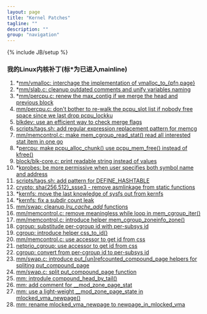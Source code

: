 ```yaml
---
layout: page
title: "Kernel Patches"
tagline: ""
description: ""
group: "navigation"
---
```

{% include JB/setup %}


### 我的Linux内核补丁(标*为已进入mainline)

1. *[mm/vmalloc: interchage the implementation of vmalloc_to_{pfn,page}](https://git.kernel.org/cgit/linux/kernel/git/torvalds/linux.git/commit/?id=ece86e222db48d04bda218a2be70e384518bb08c)
2. *[mm/slab.c: cleanup outdated comments and unify variables naming](https://git.kernel.org/cgit/linux/kernel/git/torvalds/linux.git/commit/?id=5f0985bb1123b48bbfc632006bdbe76d3dfea76b)
3. *[mm/percpu.c: renew the max_contig if we merge the head and previous block](https://git.kernel.org/cgit/linux/kernel/git/torvalds/linux.git/commit/?id=21ddfd38ee9aac804d22beaceed4c7b903cca234)
4. [mm/percpu.c: don't bother to re-walk the pcpu_slot list if nobody free space since we last drop pcpu_lockku](https://lkml.org/lkml/2014/3/28/186)
5. [blkdev: use an efficient way to check merge flags](https://lkml.org/lkml/2014/4/2/309)
6. [scripts/tags.sh: add regular expression replacement pattern for memcg](https://lkml.org/lkml/2014/4/10/96)
7. [mm/memcontrol.c: make mem_cgroup_read_stat() read all interested stat item in one go](https://lkml.org/lkml/2014/4/10/444)
8. *[percpu: make pcpu_alloc_chunk() use pcpu_mem_free() instead of kfree()](https://lkml.org/lkml/2014/4/14/17)
9. [block/blk-core.c: print readable string instead of values](https://lkml.org/lkml/2014/4/12/8)
10. *[kprobes: be more permissive when user specifies both symbol name and address](https://lkml.org/lkml/2014/4/15/104)
11. [scripts/tags.sh: add pattern for DEFINE_HASHTABLE](https://lkml.org/lkml/2014/4/16/410)
12. [crypto: sha{256,512}_ssse3 - remove asmlinkage from static functions](https://lkml.org/lkml/2014/4/16/453)
13. *[kernfs: move the last knowledge of sysfs out from kernfs](https://lkml.org/lkml/2014/4/16/473)
14. *[kernfs: fix a subdir count leak](https://git.kernel.org/cgit/linux/kernel/git/torvalds/linux.git/commit/?id=c1befb885939cdaaf420c10bbe9ff57aa00446ea)
15. [mm/swap: cleanup *lru_cache_add* functions](https://lkml.org/lkml/2014/4/18/362)
16. [mm/memcontrol.c: remove meaningless while loop in mem_cgroup_iter()](https://lkml.org/lkml/2014/4/18/587)
17. [mm/memcontrol.c: introduce helper mem_cgroup_zoneinfo_zone()](https://lkml.org/lkml/2014/4/18/590)
18. [cgroup: substitude per-cgroup id with per-subsys id](https://lkml.org/lkml/2014/4/17/13://lkml.org/lkml/2014/4/22/53)
19. [cgroup: introduce helper css_to_id()](https://lkml.org/lkml/2014/4/22/54)
20. [mm/memcontrol.c: use accessor to get id from css](https://lkml.org/lkml/2014/4/22/83)
21. [netprio_cgroup: use accessor to get id from css](https://lkml.org/lkml/2014/4/22/55)
22. [cgroup: convert from per-cgroup id to per-subsys id](https://lkml.org/lkml/2014/4/22/61)
23. [mm/swap.c: introduce put_[un]refcounted_compound_page helpers for spliting put_compound_page](https://lkml.org/lkml/2014/4/29/151)
24. [mm/swap.c: split put_compound_page function](https://lkml.org/lkml/2014/4/29/178)
25. [mm: introdule compound_head_by_tail()](https://lkml.org/lkml/2014/4/29/176)
26. [mm: add comment for __mod_zone_page_stat](https://lkml.org/lkml/2014/5/10/48)
27. [mm: use a light-weight __mod_zone_page_state in mlocked_vma_newpage()](https://lkml.org/lkml/2014/5/10/46)
28. [mm: rename mlocked_vma_newpage to newpage_in_mlocked_vma](https://lkml.org/lkml/2014/5/10/50)
